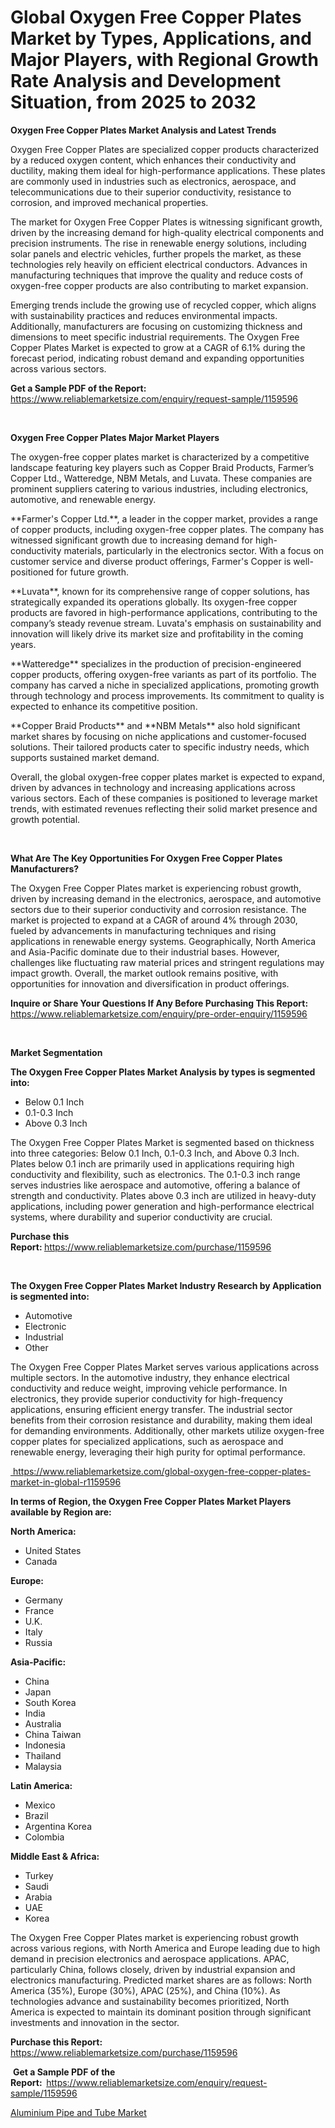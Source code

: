 <p><h1>Global Oxygen Free Copper Plates Market by Types, Applications, and Major Players, with Regional Growth Rate Analysis and Development Situation, from 2025 to 2032</h1></p><p><strong>Oxygen Free Copper Plates Market Analysis and Latest Trends</strong></p>
<p><p>Oxygen Free Copper Plates are specialized copper products characterized by a reduced oxygen content, which enhances their conductivity and ductility, making them ideal for high-performance applications. These plates are commonly used in industries such as electronics, aerospace, and telecommunications due to their superior conductivity, resistance to corrosion, and improved mechanical properties.</p><p>The market for Oxygen Free Copper Plates is witnessing significant growth, driven by the increasing demand for high-quality electrical components and precision instruments. The rise in renewable energy solutions, including solar panels and electric vehicles, further propels the market, as these technologies rely heavily on efficient electrical conductors. Advances in manufacturing techniques that improve the quality and reduce costs of oxygen-free copper products are also contributing to market expansion.</p><p>Emerging trends include the growing use of recycled copper, which aligns with sustainability practices and reduces environmental impacts. Additionally, manufacturers are focusing on customizing thickness and dimensions to meet specific industrial requirements. The Oxygen Free Copper Plates Market is expected to grow at a CAGR of 6.1% during the forecast period, indicating robust demand and expanding opportunities across various sectors.</p></p>
<p><strong>Get a Sample PDF of the Report:&nbsp;</strong> <a href="https://www.reliablemarketsize.com/enquiry/request-sample/1159596?utm_campaign=3435&utm_medium=2&utm_source=Github&utm_content=ia&utm_term=22032025&utm_id=oxygen-free-copper-plates">https://www.reliablemarketsize.com/enquiry/request-sample/1159596</a></p>
<p>&nbsp;</p>
<p><strong>Oxygen Free Copper Plates Major Market Players</strong></p>
<p><p>The oxygen-free copper plates market is characterized by a competitive landscape featuring key players such as Copper Braid Products, Farmer’s Copper Ltd., Watteredge, NBM Metals, and Luvata. These companies are prominent suppliers catering to various industries, including electronics, automotive, and renewable energy.</p><p>**Farmer's Copper Ltd.**, a leader in the copper market, provides a range of copper products, including oxygen-free copper plates. The company has witnessed significant growth due to increasing demand for high-conductivity materials, particularly in the electronics sector. With a focus on customer service and diverse product offerings, Farmer's Copper is well-positioned for future growth.</p><p>**Luvata**, known for its comprehensive range of copper solutions, has strategically expanded its operations globally. Its oxygen-free copper products are favored in high-performance applications, contributing to the company’s steady revenue stream. Luvata's emphasis on sustainability and innovation will likely drive its market size and profitability in the coming years.</p><p>**Watteredge** specializes in the production of precision-engineered copper products, offering oxygen-free variants as part of its portfolio. The company has carved a niche in specialized applications, promoting growth through technology and process improvements. Its commitment to quality is expected to enhance its competitive position.</p><p>**Copper Braid Products** and **NBM Metals** also hold significant market shares by focusing on niche applications and customer-focused solutions. Their tailored products cater to specific industry needs, which supports sustained market demand.</p><p>Overall, the global oxygen-free copper plates market is expected to expand, driven by advances in technology and increasing applications across various sectors. Each of these companies is positioned to leverage market trends, with estimated revenues reflecting their solid market presence and growth potential.</p></p>
<p>&nbsp;</p>
<p><strong>What Are The Key Opportunities For Oxygen Free Copper Plates Manufacturers?</strong></p>
<p><p>The Oxygen Free Copper Plates market is experiencing robust growth, driven by increasing demand in the electronics, aerospace, and automotive sectors due to their superior conductivity and corrosion resistance. The market is projected to expand at a CAGR of around 4% through 2030, fueled by advancements in manufacturing techniques and rising applications in renewable energy systems. Geographically, North America and Asia-Pacific dominate due to their industrial bases. However, challenges like fluctuating raw material prices and stringent regulations may impact growth. Overall, the market outlook remains positive, with opportunities for innovation and diversification in product offerings.</p></p>
<p><strong>Inquire or Share Your Questions If Any Before Purchasing This Report:</strong> <a href="https://www.reliablemarketsize.com/enquiry/pre-order-enquiry/1159596?utm_campaign=3435&utm_medium=2&utm_source=Github&utm_content=ia&utm_term=22032025&utm_id=oxygen-free-copper-plates">https://www.reliablemarketsize.com/enquiry/pre-order-enquiry/1159596</a></p>
<p>&nbsp;</p>
<p><strong>Market Segmentation</strong></p>
<p><strong>The Oxygen Free Copper Plates Market Analysis by types is segmented into:</strong></p>
<p><ul><li>Below 0.1 Inch</li><li>0.1-0.3 Inch</li><li>Above 0.3 Inch</li></ul></p>
<p><p>The Oxygen Free Copper Plates Market is segmented based on thickness into three categories: Below 0.1 Inch, 0.1-0.3 Inch, and Above 0.3 Inch. Plates below 0.1 inch are primarily used in applications requiring high conductivity and flexibility, such as electronics. The 0.1-0.3 inch range serves industries like aerospace and automotive, offering a balance of strength and conductivity. Plates above 0.3 inch are utilized in heavy-duty applications, including power generation and high-performance electrical systems, where durability and superior conductivity are crucial.</p></p>
<p><strong>Purchase this Report:&nbsp;</strong><a href="https://www.reliablemarketsize.com/purchase/1159596?utm_campaign=3435&utm_medium=2&utm_source=Github&utm_content=ia&utm_term=22032025&utm_id=oxygen-free-copper-plates">https://www.reliablemarketsize.com/purchase/1159596</a></p>
<p>&nbsp;</p>
<p><strong>The Oxygen Free Copper Plates Market Industry Research by Application is segmented into:</strong></p>
<p><ul><li>Automotive</li><li>Electronic</li><li>Industrial</li><li>Other</li></ul></p>
<p><p>The Oxygen Free Copper Plates Market serves various applications across multiple sectors. In the automotive industry, they enhance electrical conductivity and reduce weight, improving vehicle performance. In electronics, they provide superior conductivity for high-frequency applications, ensuring efficient energy transfer. The industrial sector benefits from their corrosion resistance and durability, making them ideal for demanding environments. Additionally, other markets utilize oxygen-free copper plates for specialized applications, such as aerospace and renewable energy, leveraging their high purity for optimal performance.</p></p>
<p><a href="https://www.reliablemarketsize.com/global-oxygen-free-copper-plates-market-in-global-r1159596?utm_campaign=3435&utm_medium=2&utm_source=Github&utm_content=ia&utm_term=22032025&utm_id=oxygen-free-copper-plates">&nbsp;https://www.reliablemarketsize.com/global-oxygen-free-copper-plates-market-in-global-r1159596</a></p>
<p><strong>In terms of Region, the Oxygen Free Copper Plates Market Players available by Region are:</strong></p>
<p>
    <p> <strong> North America: </strong>
        <ul>
            <li>United States</li>
            <li>Canada</li>
        </ul>
        </p> 
    <p> <strong> Europe: </strong>
        <ul>
            <li>Germany</li>
            <li>France</li>
            <li>U.K.</li>
            <li>Italy</li>
            <li>Russia</li>
        </ul>
        </p> 
    <p> <strong> Asia-Pacific: </strong>
        <ul>
            <li>China</li>
            <li>Japan</li>
            <li>South Korea</li>
            <li>India</li>
            <li>Australia</li>
            <li>China Taiwan</li>
            <li>Indonesia</li>
            <li>Thailand</li>
            <li>Malaysia</li>
        </ul>
        </p> 
    <p> <strong> Latin America: </strong>
        <ul>
            <li>Mexico</li>
            <li>Brazil</li>
            <li>Argentina Korea</li>
            <li>Colombia</li>
        </ul>
        </p> 
    <p> <strong> Middle East & Africa: </strong>
        <ul>
            <li>Turkey</li>
            <li>Saudi</li>
            <li>Arabia</li>
            <li>UAE</li>
            <li>Korea</li>
        </ul>
    </p>
    </p>
<p><p>The Oxygen Free Copper Plates market is experiencing robust growth across various regions, with North America and Europe leading due to high demand in precision electronics and aerospace applications. APAC, particularly China, follows closely, driven by industrial expansion and electronics manufacturing. Predicted market shares are as follows: North America (35%), Europe (30%), APAC (25%), and China (10%). As technologies advance and sustainability becomes prioritized, North America is expected to maintain its dominant position through significant investments and innovation in the sector.</p></p>
<p><strong>Purchase this Report: </strong><a href="https://www.reliablemarketsize.com/purchase/1159596?utm_campaign=3435&utm_medium=2&utm_source=Github&utm_content=ia&utm_term=22032025&utm_id=oxygen-free-copper-plates">https://www.reliablemarketsize.com/purchase/1159596</a></p>
<p>&nbsp;<strong>Get a Sample PDF of the Report:&nbsp;&nbsp;</strong><a href="https://www.reliablemarketsize.com/enquiry/request-sample/1159596?utm_campaign=3435&utm_medium=2&utm_source=Github&utm_content=ia&utm_term=22032025&utm_id=oxygen-free-copper-plates">https://www.reliablemarketsize.com/enquiry/request-sample/1159596</a></p>
<p><strong></strong></p>
<p><p><a href="https://github.com/kolffmaris58/Market-Research-Report-List-1/blob/main/aluminium-pipe-and-tube-market.md?utm_campaign=3435&utm_medium=2&utm_source=Github&utm_content=ia&utm_term=22032025&utm_id=oxygen-free-copper-plates">Aluminium Pipe and Tube Market</a></p></p>